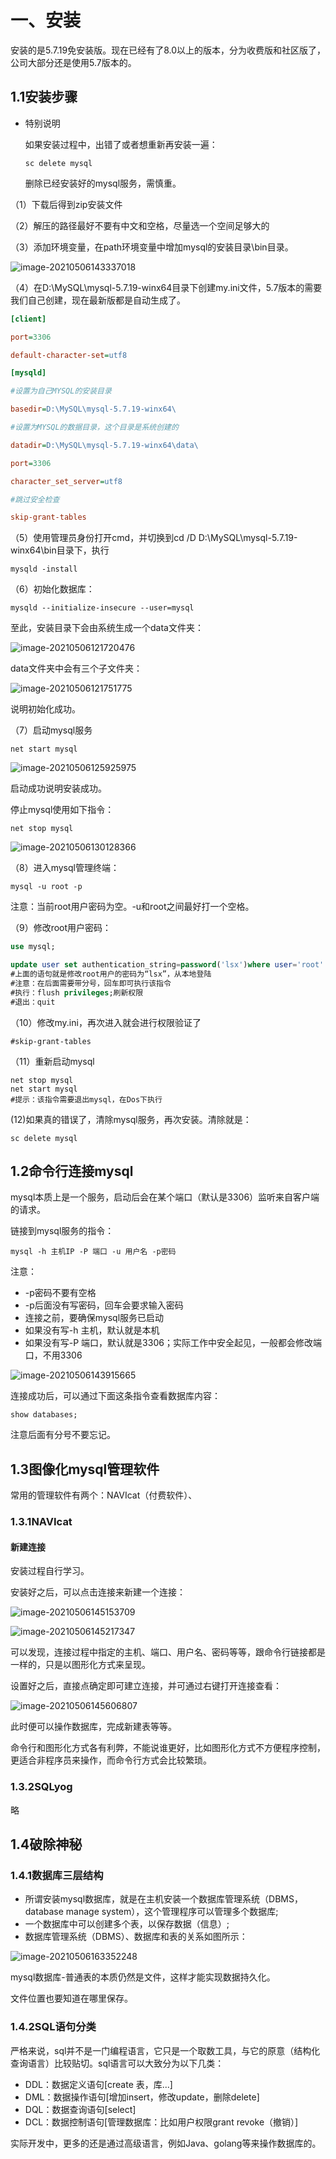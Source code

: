 # 一、安装

安装的是5.7.19免安装版。现在已经有了8.0以上的版本，分为收费版和社区版了，公司大部分还是使用5.7版本的。

## 1.1安装步骤

- 特别说明

  如果安装过程中，出错了或者想重新再安装一遍：

  `sc delete mysql`

  删除已经安装好的mysql服务，需慎重。

（1）下载后得到zip安装文件

（2）解压的路径最好不要有中文和空格，尽量选一个空间足够大的

（3）添加环境变量，在path环境变量中增加mysql的安装目录\bin目录。

![image-20210506143337018](C:\Users\Administrator\AppData\Roaming\Typora\typora-user-images\image-20210506143337018.png)

（4）在D:\MySQL\mysql-5.7.19-winx64目录下创建my.ini文件，5.7版本的需要我们自己创建，现在最新版都是自动生成了。

```ini
[client]

port=3306

default-character-set=utf8

[mysqld]

#设置为自己MYSQL的安装目录

basedir=D:\MySQL\mysql-5.7.19-winx64\

#设置为MYSQL的数据目录，这个目录是系统创建的

datadir=D:\MySQL\mysql-5.7.19-winx64\data\

port=3306

character_set_server=utf8

#跳过安全检查

skip-grant-tables
```

（5）使用管理员身份打开cmd，并切换到cd /D D:\MySQL\mysql-5.7.19-winx64\bin目录下，执行

`mysqld -install`

（6）初始化数据库：

`mysqld --initialize-insecure --user=mysql`

至此，安装目录下会由系统生成一个data文件夹：

![image-20210506121720476](C:\Users\Administrator\AppData\Roaming\Typora\typora-user-images\image-20210506121720476.png)

data文件夹中会有三个子文件夹：

![image-20210506121751775](C:\Users\Administrator\AppData\Roaming\Typora\typora-user-images\image-20210506121751775.png)

说明初始化成功。

（7）启动mysql服务

`net start mysql`

![image-20210506125925975](C:\Users\Administrator\AppData\Roaming\Typora\typora-user-images\image-20210506125925975.png)

启动成功说明安装成功。

停止mysql使用如下指令：

`net stop mysql`

![image-20210506130128366](C:\Users\Administrator\AppData\Roaming\Typora\typora-user-images\image-20210506130128366.png)

（8）进入mysql管理终端：

`mysql -u root -p`

注意：当前root用户密码为空。-u和root之间最好打一个空格。

（9）修改root用户密码：

```sql
use mysql;

update user set authentication_string=password('lsx')where user='root' and Host='localhost';
#上面的语句就是修改root用户的密码为“lsx”，从本地登陆
#注意：在后面需要带分号，回车即可执行该指令
#执行：flush privileges;刷新权限
#退出：quit
```

（10）修改my.ini，再次进入就会进行权限验证了

`#skip-grant-tables`

（11）重新启动mysql

```
net stop mysql
net start mysql
#提示：该指令需要退出mysql，在Dos下执行
```

(12)如果真的错误了，清除mysql服务，再次安装。清除就是：

`sc delete mysql`

## 1.2命令行连接mysql

mysql本质上是一个服务，启动后会在某个端口（默认是3306）监听来自客户端的请求。

链接到mysql服务的指令：

`mysql -h 主机IP -P 端口 -u 用户名 -p密码`

注意：

- -p密码不要有空格
- -p后面没有写密码，回车会要求输入密码
- 连接之前，要确保mysql服务已启动
- 如果没有写-h 主机，默认就是本机
- 如果没有写-P 端口，默认就是3306；实际工作中安全起见，一般都会修改端口，不用3306

![image-20210506143915665](C:\Users\Administrator\AppData\Roaming\Typora\typora-user-images\image-20210506143915665.png)

连接成功后，可以通过下面这条指令查看数据库内容：

`show databases;`

注意后面有分号不要忘记。

## 1.3图像化mysql管理软件

常用的管理软件有两个：NAVIcat（付费软件）、

### 1.3.1NAVIcat

#### 新建连接

安装过程自行学习。

安装好之后，可以点击连接来新建一个连接：

![image-20210506145153709](C:\Users\Administrator\AppData\Roaming\Typora\typora-user-images\image-20210506145153709.png)

![image-20210506145217347](C:\Users\Administrator\AppData\Roaming\Typora\typora-user-images\image-20210506145217347.png)

可以发现，连接过程中指定的主机、端口、用户名、密码等等，跟命令行链接都是一样的，只是以图形化方式来呈现。

设置好之后，直接点确定即可建立连接，并可通过右键打开连接查看：

![image-20210506145606807](C:\Users\Administrator\AppData\Roaming\Typora\typora-user-images\image-20210506145606807.png)

此时便可以操作数据库，完成新建表等等。

命令行和图形化方式各有利弊，不能说谁更好，比如图形化方式不方便程序控制，更适合非程序员来操作，而命令行方式会比较繁琐。

### 1.3.2SQLyog

略

## 1.4破除神秘

### 1.4.1数据库三层结构

- 所谓安装mysql数据库，就是在主机安装一个数据库管理系统（DBMS，database manage system），这个管理程序可以管理多个数据库;
- 一个数据库中可以创建多个表，以保存数据（信息）;
- 数据库管理系统（DBMS）、数据库和表的关系如图所示：

![image-20210506163352248](C:\Users\Administrator\AppData\Roaming\Typora\typora-user-images\image-20210506163352248.png)

mysql数据库-普通表的本质仍然是文件，这样才能实现数据持久化。

文件位置也要知道在哪里保存。

### 1.4.2SQL语句分类

严格来说，sql并不是一门编程语言，它只是一个取数工具，与它的原意（结构化查询语言）比较贴切。sql语言可以大致分为以下几类：

- DDL：数据定义语句[create 表，库...]
- DML：数据操作语句[增加insert，修改update，删除delete]
- DQL：数据查询语句[select]
- DCL：数据控制语句[管理数据库：比如用户权限grant revoke（撤销）]

实际开发中，更多的还是通过高级语言，例如Java、golang等来操作数据库的。

